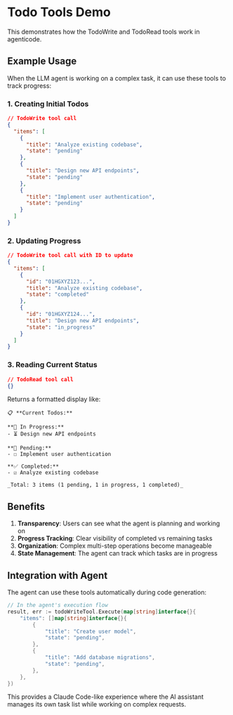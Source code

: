 # Todo Tools Demo

This demonstrates how the TodoWrite and TodoRead tools work in agenticode.

## Example Usage

When the LLM agent is working on a complex task, it can use these tools to track progress:

### 1. Creating Initial Todos

```json
// TodoWrite tool call
{
  "items": [
    {
      "title": "Analyze existing codebase",
      "state": "pending"
    },
    {
      "title": "Design new API endpoints", 
      "state": "pending"
    },
    {
      "title": "Implement user authentication",
      "state": "pending"
    }
  ]
}
```

### 2. Updating Progress

```json
// TodoWrite tool call with ID to update
{
  "items": [
    {
      "id": "01HGXYZ123...",
      "title": "Analyze existing codebase",
      "state": "completed"
    },
    {
      "id": "01HGXYZ124...",
      "title": "Design new API endpoints",
      "state": "in_progress"
    }
  ]
}
```

### 3. Reading Current Status

```json
// TodoRead tool call
{}
```

Returns a formatted display like:

```
📋 **Current Todos:**

**🔄 In Progress:**
- ⏳ Design new API endpoints

**📝 Pending:**
- ☐ Implement user authentication

**✅ Completed:**
- ☑ Analyze existing codebase

_Total: 3 items (1 pending, 1 in progress, 1 completed)_
```

## Benefits

1. **Transparency**: Users can see what the agent is planning and working on
2. **Progress Tracking**: Clear visibility of completed vs remaining tasks
3. **Organization**: Complex multi-step operations become manageable
4. **State Management**: The agent can track which tasks are in progress

## Integration with Agent

The agent can use these tools automatically during code generation:

```go
// In the agent's execution flow
result, err := todoWriteTool.Execute(map[string]interface{}{
    "items": []map[string]interface{}{
        {
            "title": "Create user model",
            "state": "pending",
        },
        {
            "title": "Add database migrations",
            "state": "pending",
        },
    },
})
```

This provides a Claude Code-like experience where the AI assistant manages its own task list while working on complex requests.
